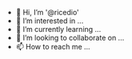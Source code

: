 
- 👋 Hi, I’m '@ricedio'
- 👀 I’m interested in ...
- 🌱 I’m currently learning ...
- 💞️ I’m looking to collaborate on ...
- 📫 How to reach me ...

